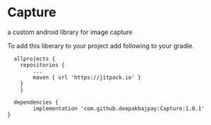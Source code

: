 # Capture
a custom android library for image capture

To add this liberary to your project add following to your gradle.
	
      allprojects {
		repositories {
			...
			maven { url 'https://jitpack.io' }
		}
	    }
  
      dependencies {
	        implementation 'com.github.deepakbajpay:Capture:1.0.1'
	}
